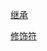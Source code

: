 [继承](https://github.com/xiaoertang/Java-notes/blob/main/%E7%9B%AE%E5%BD%95)

[修饰符](https://github.com/xiaoertang/Java-notes/blob/main/java%E4%BF%AE%E9%A5%B0%E7%AC%A6.md)

